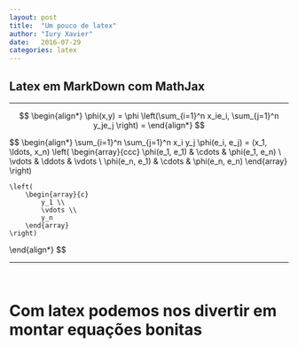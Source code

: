 ```yaml
---
layout: post
title:  "Um pouco de latex"
author: "Iury Xavier"
date:   2016-07-29
categories: latex
---
```


## Latex em MarkDown com MathJax ##

-----------------------------------

$$
\begin{align*}
   \phi(x,y) = \phi \left(\sum_{i=1}^n x_ie_i, \sum_{j=1}^n y_je_j \right) = 
\end{align*}
$$

$$
\begin{align*}
    \sum_{i=1}^n \sum_{j=1}^n x_i y_j \phi(e_i, e_j) = (x_1, \ldots, x_n)
    \left(
        \begin{array}{ccc}
            \phi(e_1, e_1) & \cdots & \phi(e_1, e_n) \\
            \vdots & \ddots & \vdots \\
            \phi(e_n, e_1) & \cdots & \phi(e_n, e_n)
        \end{array} 
    \right)
    
    \left( 
        \begin{array}{c}
            y_1 \\
            \vdots \\
            y_n
        \end{array} 
    \right)
\end{align*}
$$    
  
-------------------------------

<br>

# Com latex podemos nos divertir em montar equações bonitas #
